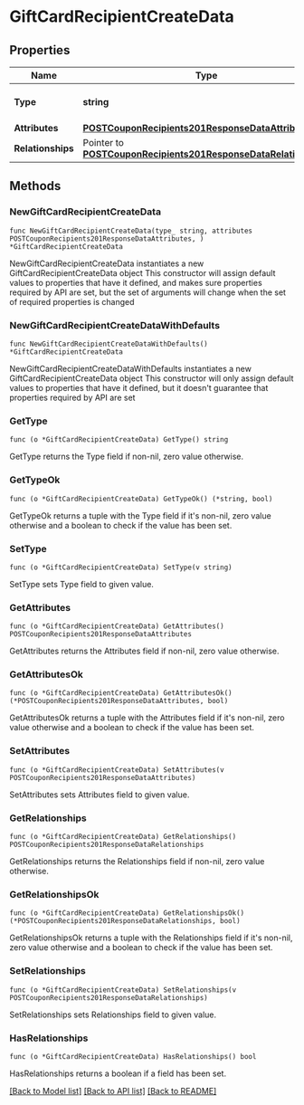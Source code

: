 # GiftCardRecipientCreateData

## Properties

Name | Type | Description | Notes
------------ | ------------- | ------------- | -------------
**Type** | **string** | The resource&#39;s type | [default to "gift_card_recipients"]
**Attributes** | [**POSTCouponRecipients201ResponseDataAttributes**](POSTCouponRecipients201ResponseDataAttributes.md) |  | 
**Relationships** | Pointer to [**POSTCouponRecipients201ResponseDataRelationships**](POSTCouponRecipients201ResponseDataRelationships.md) |  | [optional] 

## Methods

### NewGiftCardRecipientCreateData

`func NewGiftCardRecipientCreateData(type_ string, attributes POSTCouponRecipients201ResponseDataAttributes, ) *GiftCardRecipientCreateData`

NewGiftCardRecipientCreateData instantiates a new GiftCardRecipientCreateData object
This constructor will assign default values to properties that have it defined,
and makes sure properties required by API are set, but the set of arguments
will change when the set of required properties is changed

### NewGiftCardRecipientCreateDataWithDefaults

`func NewGiftCardRecipientCreateDataWithDefaults() *GiftCardRecipientCreateData`

NewGiftCardRecipientCreateDataWithDefaults instantiates a new GiftCardRecipientCreateData object
This constructor will only assign default values to properties that have it defined,
but it doesn't guarantee that properties required by API are set

### GetType

`func (o *GiftCardRecipientCreateData) GetType() string`

GetType returns the Type field if non-nil, zero value otherwise.

### GetTypeOk

`func (o *GiftCardRecipientCreateData) GetTypeOk() (*string, bool)`

GetTypeOk returns a tuple with the Type field if it's non-nil, zero value otherwise
and a boolean to check if the value has been set.

### SetType

`func (o *GiftCardRecipientCreateData) SetType(v string)`

SetType sets Type field to given value.


### GetAttributes

`func (o *GiftCardRecipientCreateData) GetAttributes() POSTCouponRecipients201ResponseDataAttributes`

GetAttributes returns the Attributes field if non-nil, zero value otherwise.

### GetAttributesOk

`func (o *GiftCardRecipientCreateData) GetAttributesOk() (*POSTCouponRecipients201ResponseDataAttributes, bool)`

GetAttributesOk returns a tuple with the Attributes field if it's non-nil, zero value otherwise
and a boolean to check if the value has been set.

### SetAttributes

`func (o *GiftCardRecipientCreateData) SetAttributes(v POSTCouponRecipients201ResponseDataAttributes)`

SetAttributes sets Attributes field to given value.


### GetRelationships

`func (o *GiftCardRecipientCreateData) GetRelationships() POSTCouponRecipients201ResponseDataRelationships`

GetRelationships returns the Relationships field if non-nil, zero value otherwise.

### GetRelationshipsOk

`func (o *GiftCardRecipientCreateData) GetRelationshipsOk() (*POSTCouponRecipients201ResponseDataRelationships, bool)`

GetRelationshipsOk returns a tuple with the Relationships field if it's non-nil, zero value otherwise
and a boolean to check if the value has been set.

### SetRelationships

`func (o *GiftCardRecipientCreateData) SetRelationships(v POSTCouponRecipients201ResponseDataRelationships)`

SetRelationships sets Relationships field to given value.

### HasRelationships

`func (o *GiftCardRecipientCreateData) HasRelationships() bool`

HasRelationships returns a boolean if a field has been set.


[[Back to Model list]](../README.md#documentation-for-models) [[Back to API list]](../README.md#documentation-for-api-endpoints) [[Back to README]](../README.md)


